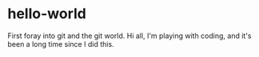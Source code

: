 # hello-world
First foray into git and the git world.
Hi all,
I'm playing with coding, and it's been a long time since I did this.
